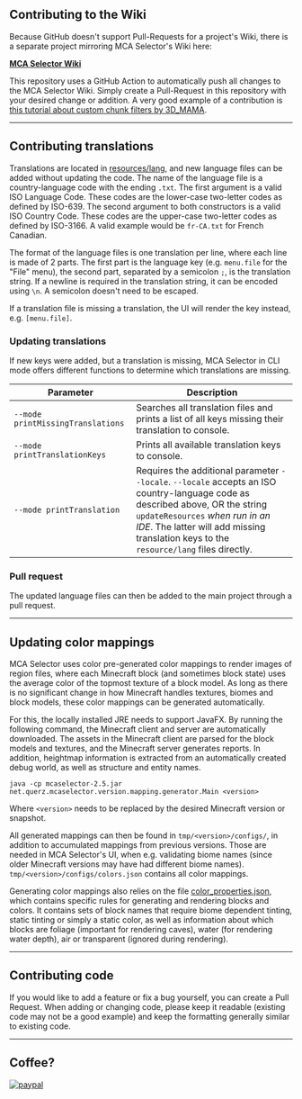 ## Contributing to the Wiki

Because GitHub doesn't support Pull-Requests for a project's Wiki, there is a separate project mirroring MCA Selector's
Wiki here:

**[MCA Selector Wiki](https://github.com/Querz/mcaselector-wiki)**

This repository uses a GitHub Action to automatically push all changes to the MCA Selector Wiki. Simply create a
Pull-Request in this repository with your desired change or addition. A very good example of a contribution is
[this tutorial about custom chunk filters by 3D_MAMA](Custom-Filter-Tutorial).

---

## Contributing translations

Translations are located in [resources/lang](https://github.com/Querz/mcaselector/tree/master/src/main/resources/lang),
and new language files can be added without updating the code. The name of the language file is a country-language code
with the ending `.txt`. The first argument is a valid ISO Language Code. These codes are the lower-case two-letter codes
as defined by ISO-639. The second argument to both constructors is a valid ISO Country Code. These codes are the
upper-case two-letter codes as defined by ISO-3166. A valid example would be `fr-CA.txt` for French Canadian.

The format of the language files is one translation per line, where each line is made of 2 parts. The first part is the
language key (e.g. `menu.file` for the "File" menu), the second part, separated by a semicolon `;`, is the translation
string. If a newline is required in the translation string, it can be encoded using `\n`. A semicolon doesn't need to be
escaped.

If a translation file is missing a translation, the UI will render the key instead, e.g. `[menu.file]`.

### Updating translations

If new keys were added, but a translation is missing, MCA Selector in CLI mode offers different functions to determine
which translations are missing.

| Parameter                         | Description                                                                                                                                                                                                                                                 |
|-----------------------------------|-------------------------------------------------------------------------------------------------------------------------------------------------------------------------------------------------------------------------------------------------------------|
| `--mode printMissingTranslations` | Searches all translation files and prints a list of all keys missing their translation to console.                                                                                                                                                          |
| `--mode printTranslationKeys`     | Prints all available translation keys to console.                                                                                                                                                                                                           |
| `--mode printTranslation`         | Requires the additional parameter `--locale`. `--locale` accepts an ISO country-language code as described above, OR the string `updateResources` *when run in an IDE*. The latter will add missing translation keys to the `resource/lang` files directly. |

### Pull request

The updated language files can then be added to the main project through a pull request.

---

## Updating color mappings

MCA Selector uses color pre-generated color mappings to render images of region files, where each Minecraft block (and
sometimes block state) uses the average color of the topmost texture of a block model. As long as there is no significant
change in how Minecraft handles textures, biomes and block models, these color mappings can be generated automatically.

For this, the locally installed JRE needs to support JavaFX. By running the following command, the Minecraft client and
server are automatically downloaded. The assets in the Minecraft client are parsed for the block models and textures, and
the Minecraft server generates reports. In addition, heightmap information is extracted from an automatically created
debug world, as well as structure and entity names.

```java -cp mcaselector-2.5.jar net.querz.mcaselector.version.mapping.generator.Main <version>```

Where `<version>` needs to be replaced by the desired Minecraft version or snapshot.

All generated mappings can then be found in `tmp/<version>/configs/`, in addition to accumulated mappings from previous
versions. Those are needed in MCA Selector's UI, when e.g. validating biome names (since older Minecraft versions may
have had different biome names). `tmp/<version>/configs/colors.json`
contains all color mappings.

Generating color mappings also relies on the file [color_properties.json](https://github.com/Querz/mcaselector/blob/master/src/main/resources/mapping/color_properties.json),
which contains specific rules for generating and rendering blocks and colors. It contains sets of block names that require
biome dependent tinting, static tinting or simply a static color, as well as information about which blocks are foliage
(important for rendering caves), water (for rendering water depth), air or transparent (ignored during rendering).

---

## Contributing code

If you would like to add a feature or fix a bug yourself, you can create a Pull Request. When adding or changing code,
please keep it readable (existing code may not be a good example) and keep the formatting generally similar to existing code.

---

## Coffee?

[![paypal](https://img.shields.io/badge/donate-PayPal-green.svg)](https://www.paypal.com/cgi-bin/webscr?cmd=_s-xclick&hosted_button_id=3PV2GDWZL8HCA)